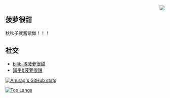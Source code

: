 <img align="right" src="https://count.getloli.com/get/@:NiKuliCat?theme=rule33">

## 菠萝很甜
 
秋秋子就酱紫做！！！
 

## 社交
+  [bilibili&菠萝很甜](https://space.bilibili.com/518770582?spm_id_from=333.1007.0.0)
+  [知乎&菠萝很甜](https://www.zhihu.com/people/zhu-hun-feng)




[![Anurag's GitHub stats](https://github-readme-stats.vercel.app/api?username=NiKuliCat&bg_color=30,e96443,904e95&title_color=fff&text_color=fff)](https://github.com/anuraghazra/github-readme-stats)

[![Top Langs](https://github-readme-stats.vercel.app/api/top-langs/?username=NiKuliCat&layout=compact&bg_color=30,e96443,904e95&title_color=fff&text_color=fff)](https://github.com/anuraghazra/github-readme-stats)
